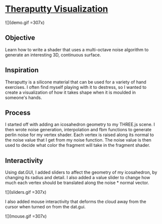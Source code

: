 # [Theraputty Visualization](https://anvidalal.github.io/Project1-Noise/)

![](demo.gif =307x)

## Objective

Learn how to write a shader that uses a multi-octave noise algorithm to generate an interesting 3D, continuous surface.

## Inspiration

Theraputty is a silicone material that can be used for a variety of hand exercises. I often find myself playing with it to destress, so I wanted to create a visualization of how it takes shape when it is moulded in someone's hands.

## Process

I started off with adding an icosahedron geometry to my THREE.js scene. I then wrote noise generation, interpolation and fbm functions to generate perlin noise for my vertex shader. Each vertex is raised along its normal to the noise value that I get from my noise function. The noise value is then used to decide what color the fragment will take in the fragment shader.

## Interactivity

Using dat.GUI, I added sliders to affect the geometry of my icosahedron, by changing its radius and detail. I also added a value slider to change how much each vertex should be translated along the noise * normal vector.

![](sliders.gif =307x)

I also added mouse interactivity that deforms the cloud away from the cursor when turned on from the dat.gui.

![](mouse.gif =307x)

